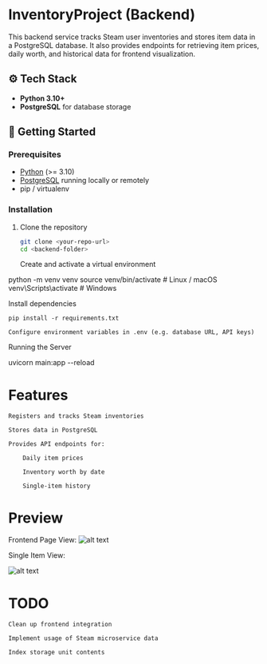 # InventoryProject (Backend)

This backend service tracks Steam user inventories and stores item data in a PostgreSQL database. It also provides endpoints for retrieving item prices, daily worth, and historical data for frontend visualization.

## ⚙️ Tech Stack
- **Python 3.10+**
- **PostgreSQL** for database storage

## 🚀 Getting Started

### Prerequisites
- [Python](https://www.python.org/downloads/) (>= 3.10)
- [PostgreSQL](https://www.postgresql.org/) running locally or remotely
- pip / virtualenv

### Installation
1. Clone the repository
   ```bash
   git clone <your-repo-url>
   cd <backend-folder>
    ```
    Create and activate a virtual environment

python -m venv venv
source venv/bin/activate   # Linux / macOS
venv\Scripts\activate      # Windows

Install dependencies

    pip install -r requirements.txt

    Configure environment variables in .env (e.g. database URL, API keys)

Running the Server

uvicorn main:app --reload

# Features

    Registers and tracks Steam inventories

    Stores data in PostgreSQL

    Provides API endpoints for:

        Daily item prices

        Inventory worth by date

        Single-item history

# Preview

Frontend Page View:
![alt text](Frontend-Pageview.png)


Single Item View:

![alt text](Frontend-Itemview-1.png)

# TODO

    Clean up frontend integration

    Implement usage of Steam microservice data

    Index storage unit contents

 